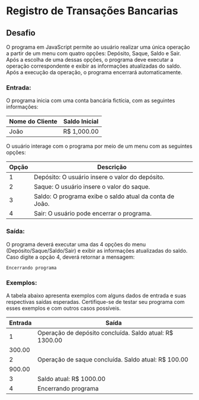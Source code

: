 # Registro de Transações Bancarias

## Desafio

O programa em JavaScript permite ao usuário realizar uma única operação a partir de um menu com quatro opções: Depósito, Saque, Saldo e Sair. Após a escolha de uma dessas opções, o programa deve executar a operação correspondente e exibir as informações atualizadas do saldo. Após a execução da operação, o programa encerrará automaticamente.

### Entrada:

O programa inicia com uma conta bancária fictícia, com as seguintes informações:

| Nome do Cliente | Saldo Inicial |
| --------------- | ------------- |
| João            | R$ 1,000.00    |

O usuário interage com o programa por meio de um menu com as seguintes opções:

| Opção | Descrição                                                    |
|-------|--------------------------------------------------------------|
| 1     | Depósito: O usuário insere o valor do depósito.             |
| 2     | Saque: O usuário insere o valor do saque.                   |
| 3     | Saldo: O programa exibe o saldo atual da conta de João.     |
| 4     | Sair: O usuário pode encerrar o programa.                   |

### Saída:

O programa deverá executar uma das 4 opções do menu (Depósito/Saque/Saldo/Sair) e exibir as informações atualizadas do saldo. Caso digite a opção 4, deverá retornar a mensagem:

    Encerrando programa

### Exemplos:

A tabela abaixo apresenta exemplos com alguns dados de entrada e suas respectivas saídas esperadas. Certifique-se de testar seu programa com esses exemplos e com outros casos possíveis.

| Entrada | Saída                                            |
|---------|--------------------------------------------------|
| 1       | Operação de depósito concluída. Saldo atual: R$ 1300.00 |
| 300.00  |                                                  |
| 2       | Operação de saque concluída. Saldo atual: R$ 100.00    |
| 900.00  |                                                  |
| 3       | Saldo atual: R$ 1000.00                           |
| 4       | Encerrando programa                               |
